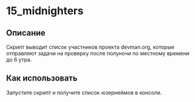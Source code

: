 # 15_midnighters

## Описание

Скрипт выводит список участников проекта devman.org, которые отправляют задачи на проверку после полуночи по местному
времени до 6 утра.

## Как использовать

Запустите скрипт и получите список юзернеймов в консоли.